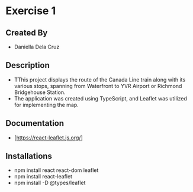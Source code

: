 # Exercise 1 

## Created By 
- Daniella Dela Cruz

## Description 
- TThis project displays the route of the Canada Line train along with its various stops, spanning from Waterfront to YVR Airport or Richmond Bridgehouse Station. 
- The application was created using TypeScript, and Leaflet was utilized for implementing the map.

## Documentation
- [https://react-leaflet.js.org/]

## Installations

- npm install react react-dom leaflet
- npm install react-leaflet
- npm install -D @types/leaflet
